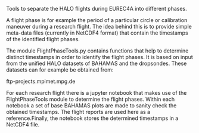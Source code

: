 Tools to separate the HALO flights during EUREC4A into different phases. 

A flight phase is for example the period of a particular circle or 
calibration maneuver during a research flight. The idea behind this is to 
provide simple meta-data files (currently in NetCDF4 format) that contain 
the timestamps of the identified flight phases.

The module FlightPhaseTools.py contains functions that help to determine 
distinct timestamps in order to identify the flight phases. It is based on
input from the unified HALO datasets of BAHAMAS and the dropsondes. These 
datasets can for example be obtained from:

ftp-projects.mpimet.mpg.de

For each research flight there is a jupyter notebook that makes use of the 
FlightPhaseTools module to determine the flight phases. Within each notebook 
a set of base BAHAMAS plots are made to sanity check the obtained timestamps. 
The flight reports are used here as a reference.Finally, the notebook stores 
the determined timestamps in a NetCDF4 file.
